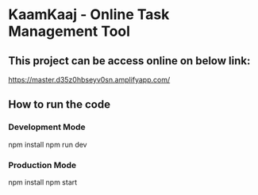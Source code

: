 # KaamKaaj - Online Task Management Tool

## This project can be access online on below link:
https://master.d35z0hbseyv0sn.amplifyapp.com/

## How to run the code

### Development Mode

npm install
npm run dev

### Production Mode

npm install
npm start